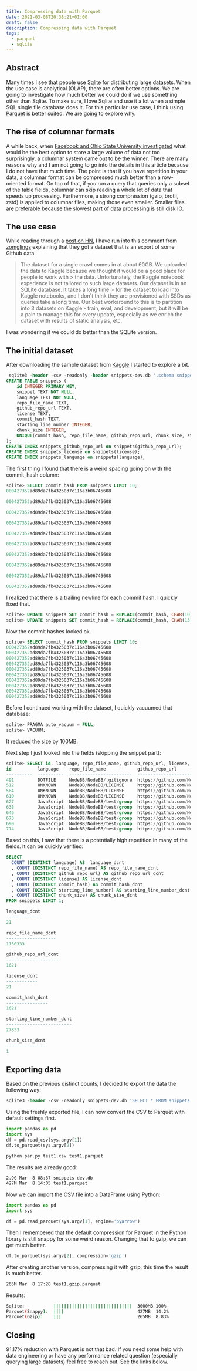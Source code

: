 ```yaml
---
title: Compressing data with Parquet
date: 2021-03-08T20:38:21+01:00
draft: false
description: Compressing data with Parquet
tags:
  - parquet
  - sqlite
---
```


## Abstract

Many times I see that people use [Sqlite](https://www.sqlite.org/index.html) for distributing large datasets. When the use case is analytical (OLAP), there are often better options. We are going to investigate how much better we could do if we use something other than Sqlite. To make sure, I love Sqlite and use it a lot when a simple SQL single file database does it. For this particular use case, I think using [Parquet](http://parquet.apache.org/) is better suited. We are going to explore why.


## The rise of columnar formats

A while back, when [Facebook and Ohio State University investigated](https://research.fb.com/wp-content/uploads/2011/01/rcfile-a-fast-and-space-efficient-data-placement-structure-in-mapreduce-based-warehouse-systems.pdf) what would be the best option to store a large volume of data not too surprisingly, a columnar system came out to be the winner. There are many reasons why and I am not going to go into the details in this article because I do not have that much time. The point is that if you have repetition in your data, a columnar format can be compressed much better than a row-oriented format. On top of that, if you run a query that queries only a subset of the table fields, columnar can skip reading a whole lot of data that speeds up processing. Furthermore, a strong compression (gzip, brotli, zstd) is applied to columnar files, making those even smaller. Smaller files are preferable because the slowest part of data processing is still disk IO.


## The use case

While reading through a [post on HN](https://news.ycombinator.com/item?id=26371706), I have run into this comment from [zomglings](https://news.ycombinator.com/user?id=zomglings) explaining that they got a dataset that is an export of some Github data.


> The dataset for a single crawl comes in at about 60GB. We uploaded the data to Kaggle because we thought it would be a good place for people to work with > the data. Unfortunately, the Kaggle notebook experience is not tailored to such large datasets. Our dataset is in an SQLite database. It takes a long time > for the dataset to load into Kaggle notebooks, and I don't think they are provisioned with SSDs as queries take a long time. Our best workaround to this
> is to partition into 3 datasets on Kaggle - train, eval, and development, but it will be a pain to manage this for every update, especially as we enrich
> the dataset with results of static analysis, etc.



I was wondering if we could do better than the SQLite version.

## The initial dataset

After downloading the sample dataset from [Kaggle](https://www.kaggle.com/simiotic/github-code-snippets-development-sample) I started to explore a bit.

```SQL
 sqlite3 -header -csv -readonly -header snippets-dev.db '.schema snippets'
CREATE TABLE snippets (
    id INTEGER PRIMARY KEY,
    snippet TEXT NOT NULL,
    language TEXT NOT NULL,
    repo_file_name TEXT,
    github_repo_url TEXT,
    license TEXT,
    commit_hash TEXT,
    starting_line_number INTEGER,
    chunk_size INTEGER,
    UNIQUE(commit_hash, repo_file_name, github_repo_url, chunk_size, starting_line_number)
);
CREATE INDEX snippets_github_repo_url on snippets(github_repo_url);
CREATE INDEX snippets_license on snippets(license);
CREATE INDEX snippets_language on snippets(language);
```


The first thing I found that there is a weird spacing going on with the commit_hash column:

```SQL
sqlite> SELECT commit_hash FROM snippets LIMIT 10;
000427352ad89da7fb4325037c116a3b06745608

000427352ad89da7fb4325037c116a3b06745608

000427352ad89da7fb4325037c116a3b06745608

000427352ad89da7fb4325037c116a3b06745608

000427352ad89da7fb4325037c116a3b06745608

000427352ad89da7fb4325037c116a3b06745608

000427352ad89da7fb4325037c116a3b06745608

000427352ad89da7fb4325037c116a3b06745608

000427352ad89da7fb4325037c116a3b06745608

000427352ad89da7fb4325037c116a3b06745608
```

I realized that there is a trailing newline for each commit hash. I quickly fixed that.

```SQL
sqlite> UPDATE snippets SET commit_hash = REPLACE(commit_hash, CHAR(10), '');
sqlite> UPDATE snippets SET commit_hash = REPLACE(commit_hash, CHAR(13), '');
```

Now the commit hashes looked ok.

```SQL
sqlite> SELECT commit_hash FROM snippets LIMIT 10;
000427352ad89da7fb4325037c116a3b06745608
000427352ad89da7fb4325037c116a3b06745608
000427352ad89da7fb4325037c116a3b06745608
000427352ad89da7fb4325037c116a3b06745608
000427352ad89da7fb4325037c116a3b06745608
000427352ad89da7fb4325037c116a3b06745608
000427352ad89da7fb4325037c116a3b06745608
000427352ad89da7fb4325037c116a3b06745608
000427352ad89da7fb4325037c116a3b06745608
000427352ad89da7fb4325037c116a3b06745608
```

Before I continued working with the dataset, I quickly vacuumed that database:

```SQL
sqlite> PRAGMA auto_vacuum = FULL;
sqlite> VACUUM;
```

It reduced the size by 100MB.

Next step I just looked into the fields (skipping the snippet part):


```SQL
sqlite> SELECT id, language, repo_file_name, github_repo_url, license, commit_hash, starting_line_number, chunk_size FROM snippets LIMIT 10;
id          language    repo_file_name            github_repo_url                   license     commit_hash                               starting_line_number  chunk_size
----------  ----------  ------------------------  --------------------------------  ----------  ----------------------------------------  --------------------  ----------
491         DOTFILE     NodeBB/NodeBB/.gitignore  https://github.com/NodeBB/NodeBB  GPL-3.0     21634e2681fb1329bcbab7b2e19418ebdb1012e1  65                    5
512         UNKNOWN     NodeBB/NodeBB/LICENSE     https://github.com/NodeBB/NodeBB  GPL-3.0     21634e2681fb1329bcbab7b2e19418ebdb1012e1  100                   5
584         UNKNOWN     NodeBB/NodeBB/LICENSE     https://github.com/NodeBB/NodeBB  GPL-3.0     21634e2681fb1329bcbab7b2e19418ebdb1012e1  460                   5
610         UNKNOWN     NodeBB/NodeBB/LICENSE     https://github.com/NodeBB/NodeBB  GPL-3.0     21634e2681fb1329bcbab7b2e19418ebdb1012e1  590                   5
627         JavaScript  NodeBB/NodeBB/test/group  https://github.com/NodeBB/NodeBB  GPL-3.0     21634e2681fb1329bcbab7b2e19418ebdb1012e1  5                     5
638         JavaScript  NodeBB/NodeBB/test/group  https://github.com/NodeBB/NodeBB  GPL-3.0     21634e2681fb1329bcbab7b2e19418ebdb1012e1  60                    5
646         JavaScript  NodeBB/NodeBB/test/group  https://github.com/NodeBB/NodeBB  GPL-3.0     21634e2681fb1329bcbab7b2e19418ebdb1012e1  100                   5
673         JavaScript  NodeBB/NodeBB/test/group  https://github.com/NodeBB/NodeBB  GPL-3.0     21634e2681fb1329bcbab7b2e19418ebdb1012e1  235                   5
690         JavaScript  NodeBB/NodeBB/test/group  https://github.com/NodeBB/NodeBB  GPL-3.0     21634e2681fb1329bcbab7b2e19418ebdb1012e1  320                   5
714         JavaScript  NodeBB/NodeBB/test/group  https://github.com/NodeBB/NodeBB  GPL-3.0     21634e2681fb1329bcbab7b2e19418ebdb1012e1  440                   5
```

Based on this, I saw that there is a potentially high repetition in many of the fields. It can be quickly verified:


```SQL
SELECT
  COUNT (DISTINCT language) AS  language_dcnt
  , COUNT (DISTINCT repo_file_name) AS repo_file_name_dcnt
  , COUNT (DISTINCT github_repo_url) AS github_repo_url_dcnt
  , COUNT (DISTINCT license) AS license_dcnt
  , COUNT (DISTINCT commit_hash) AS commit_hash_dcnt
  , COUNT (DISTINCT starting_line_number) AS starting_line_number_dcnt
  , COUNT (DISTINCT chunk_size) AS chunk_size_dcnt
FROM snippets LIMIT 1;

language_dcnt
-------------
21

repo_file_name_dcnt
-------------------
1150333

github_repo_url_dcnt
--------------------
1621

license_dcnt
------------
21

commit_hash_dcnt
----------------
1621

starting_line_number_dcnt
-------------------------
27833

chunk_size_dcnt
---------------
1
```


## Exporting data

Based on the previous distinct counts, I decided to export the data the following way:


```SQL
sqlite3 -header -csv -readonly snippets-dev.db 'SELECT * FROM snippets ORDER BY chunk_size, license, language, github_repo_url, commit_hash' > test1.csv
```

Using the freshly exported file, I can now convert the CSV to Parquet with default settings first.

```Python
import pandas as pd
import sys
df = pd.read_csv(sys.argv[1])
df.to_parquet(sys.argv[2])
```

```bash
python par.py test1.csv test1.parquet
```

The results are already good:

```bash
2.9G Mar  8 08:37 snippets-dev.db
427M Mar  8 14:05 test1.parquet
```

Now we can import the CSV file into a DataFrame using Python:

```Python
import pandas as pd
import sys

df = pd.read_parquet(sys.argv[1], engine='pyarrow')
```

Then I remembered that the default compression for Parquet in the Python library is still snappy for some weird reason. Changing that to gzip, we can get much better.

```Python
df.to_parquet(sys.argv[2], compression='gzip')
```

After creating another version, compressing it with gzip, this time the result is much better.

```bash
265M Mar  8 17:28 test1.gzip.parquet
```

Results:

```bash
Sqlite:           ||||||||||||||||||||||||||||||  3000MB 100%
Parquet(Snappy):  ||||                            427MB  14.2%
Parquet(Gzip):    |||                             265MB  8.83%
```

## Closing

91.17% reduction with Parquet is not that bad. If you need some help with data engineering or have any performance related question (especially querying large datasets) feel free to reach out. See the links below.


